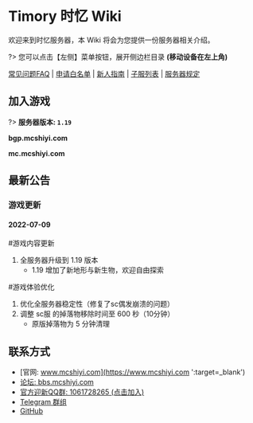 
# Timory 时忆 Wiki

欢迎来到时忆服务器，本 Wiki 将会为您提供一份服务器相关介绍。  

?> 您可以点击【左侧】菜单按钮，展开侧边栏目录 **(移动设备在左上角)**

[常见问题FAQ](/zh-CN/guide/faq.md) | [申请白名单](/zh-CN/join/whitelist.md) | [新人指南](/zh-CN/guide/playerGuide.md) | [子服列表](/zh-CN/guide/serverInfo.md) |  [服务器规定](/zh-CN/join/rules.md) 

## 加入游戏

?> **服务器版本: ``1.19``**

**bgp.mcshiyi.com**    

**mc.mcshiyi.com**    

## 最新公告

### 游戏更新

#### 2022-07-09

#游戏内容更新
1. 全服务器升级到 1.19 版本
    - 1.19 增加了新地形与新生物，欢迎自由探索

#游戏体验优化
1. 优化全服务器稳定性（修复了sc偶发崩溃的问题）
2. 调整 sc服 的掉落物移除时间至 600 秒（10分钟）
    - 原版掉落物为 5 分钟清理


## 联系方式
- [官网: www.mcshiyi.com](https://www.mcshiyi.com ':target=_blank')
- [论坛: bbs.mcshiyi.com](https://bbs.mcshiyi.com ':target=_blank')
- [官方迎新QQ群: 1061728265 (点击加入)](https://jq.qq.com/?_wv=1027&k=5BSu3sX ':target=_blank')
- [Telegram 群组](https://t.me/joinchat/IdDH-Egtujuf1UzuCWznJw ':target=_blank')
- [GitHub](https://github.com/TimoryGroup ':target=_blank')
